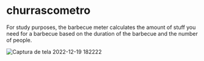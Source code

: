 # churrascometro
For study purposes, the barbecue meter calculates the amount of stuff you need for a barbecue based on the duration of the barbecue and the number of people.


![Captura de tela 2022-12-19 182222](https://user-images.githubusercontent.com/100050645/208526617-f024b85e-6771-405c-a51f-bdb5111c6687.jpg)
 

